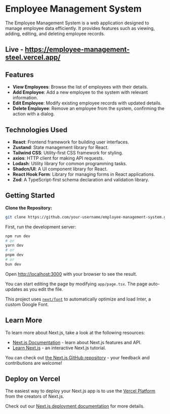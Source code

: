 # Employee Management System

The Employee Management System is a web application designed to manage employee data efficiently. It provides features such as viewing, adding, editing, and deleting employee records.

## Live - https://employee-management-steel.vercel.app/

## Features

- **View Employees**: Browse the list of employees with their details.
- **Add Employee**: Add a new employee to the system with relevant information.
- **Edit Employee**: Modify existing employee records with updated details.
- **Delete Employee**: Remove an employee from the system, confirming the action with a dialog.

## Technologies Used

- **React**: Frontend framework for building user interfaces.
- **Zustand**: State management library for React.
- **Tailwind CSS**: Utility-first CSS framework for styling.
- **axios**: HTTP client for making API requests.
- **Lodash**: Utility library for common programming tasks.
- **Shadcn/UI**: A UI component library for React.
- **React Hook Form**: Library for managing forms in React applications.
- **Zod**: A TypeScript-first schema declaration and validation library.

## Getting Started

**Clone the Repository:**

```bash
git clone https://github.com/your-username/employee-management-system.git
```

First, run the development server:

```bash
npm run dev
# or
yarn dev
# or
pnpm dev
# or
bun dev
```

Open [http://localhost:3000](http://localhost:3000) with your browser to see the result.

You can start editing the page by modifying `app/page.tsx`. The page auto-updates as you edit the file.

This project uses [`next/font`](https://nextjs.org/docs/basic-features/font-optimization) to automatically optimize and load Inter, a custom Google Font.

## Learn More

To learn more about Next.js, take a look at the following resources:

- [Next.js Documentation](https://nextjs.org/docs) - learn about Next.js features and API.
- [Learn Next.js](https://nextjs.org/learn) - an interactive Next.js tutorial.

You can check out [the Next.js GitHub repository](https://github.com/vercel/next.js/) - your feedback and contributions are welcome!

## Deploy on Vercel

The easiest way to deploy your Next.js app is to use the [Vercel Platform](https://vercel.com/new?utm_medium=default-template&filter=next.js&utm_source=create-next-app&utm_campaign=create-next-app-readme) from the creators of Next.js.

Check out our [Next.js deployment documentation](https://nextjs.org/docs/deployment) for more details.
